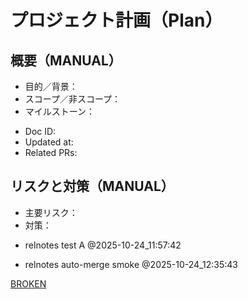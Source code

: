 # プロジェクト計画（Plan）

## 概要（MANUAL）
- 目的／背景：
- スコープ／非スコープ：
- マイルストーン：

<!-- AUTO:BEGIN name=plan.meta -->
- Doc ID:
- Updated at:
- Related PRs:
<!-- AUTO:END -->

## リスクと対策（MANUAL）
- 主要リスク：
- 対策：

<!-- noop: manual check -->

- relnotes test A @2025-10-24_11:57:42

- relnotes auto-merge smoke @2025-10-24_12:35:43

[BROKEN](_missing.md)
